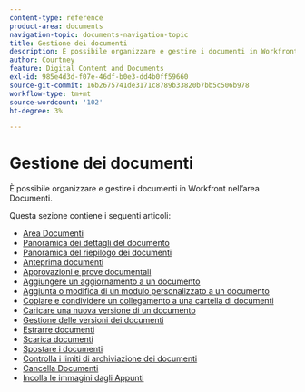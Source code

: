 ```yaml
---
content-type: reference
product-area: documents
navigation-topic: documents-navigation-topic
title: Gestione dei documenti
description: È possibile organizzare e gestire i documenti in Workfront nell’area Documenti.
author: Courtney
feature: Digital Content and Documents
exl-id: 985e4d3d-f07e-46df-b0e3-dd4b0ff59660
source-git-commit: 16b2675741de3171c8789b33820b7bb5c506b978
workflow-type: tm+mt
source-wordcount: '102'
ht-degree: 3%

---
```


# Gestione dei documenti

È possibile organizzare e gestire i documenti in Workfront nell’area Documenti.

Questa sezione contiene i seguenti articoli: &#x200B;

* [Area Documenti](../../documents/managing-documents/documents-area.md)
* [Panoramica dei dettagli del documento](../../documents/managing-documents/document-details-overview.md)
* [Panoramica del riepilogo dei documenti](../../documents/managing-documents/summary-for-documents.md)
* [Anteprima documenti](../../documents/managing-documents/preview-documents.md)
* [Approvazioni e prove documentali](../../documents/managing-documents/document-approvals-and-proofing.md)
* [Aggiungere un aggiornamento a un documento](../../documents/managing-documents/add-update-documents.md)
* [Aggiunta o modifica di un modulo personalizzato a un documento](../../documents/managing-documents/add-custom-form-documents.md)
* [Copiare e condividere un collegamento a una cartella di documenti](/help/quicksilver/documents/managing-documents/copy-a-doc-folder-url.md)
* [Caricare una nuova versione di un documento](../../documents/managing-documents/upload-new-document-version.md)
* [Gestione delle versioni dei documenti](../../documents/managing-documents/manage-document-versions.md)
* [Estrarre documenti](../../documents/managing-documents/check-out-documents.md)
* [Scarica documenti](../../documents/managing-documents/download-documents.md)
* [Spostare i documenti](../../documents/managing-documents/move-documents.md)
* [Controlla i limiti di archiviazione dei documenti](../../documents/managing-documents/check-document-storage.md)
* [Cancella Documenti](../../documents/managing-documents/delete-documents.md)
* [Incolla le immagini dagli Appunti](../../documents/managing-documents/paste-image-clipboard.md)
